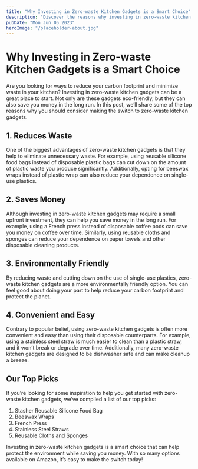 ```yaml
---
title: "Why Investing in Zero-waste Kitchen Gadgets is a Smart Choice"
description: "Discover the reasons why investing in zero-waste kitchen gadgets is a smart choice for the environment and your wallet. Check out our top picks of zero-waste kitchen gadgets on Amazon!"
pubDate: "Mon Jun 05 2023"
heroImage: "/placeholder-about.jpg"
---
```


# Why Investing in Zero-waste Kitchen Gadgets is a Smart Choice

Are you looking for ways to reduce your carbon footprint and minimize waste in your kitchen? Investing in zero-waste kitchen gadgets can be a great place to start. Not only are these gadgets eco-friendly, but they can also save you money in the long run. In this post, we’ll share some of the top reasons why you should consider making the switch to zero-waste kitchen gadgets.

## 1. Reduces Waste

One of the biggest advantages of zero-waste kitchen gadgets is that they help to eliminate unnecessary waste. For example, using reusable silicone food bags instead of disposable plastic bags can cut down on the amount of plastic waste you produce significantly. Additionally, opting for beeswax wraps instead of plastic wrap can also reduce your dependence on single-use plastics.

## 2. Saves Money

Although investing in zero-waste kitchen gadgets may require a small upfront investment, they can help you save money in the long run. For example, using a French press instead of disposable coffee pods can save you money on coffee over time. Similarly, using reusable cloths and sponges can reduce your dependence on paper towels and other disposable cleaning products.

## 3. Environmentally Friendly

By reducing waste and cutting down on the use of single-use plastics, zero-waste kitchen gadgets are a more environmentally friendly option. You can feel good about doing your part to help reduce your carbon footprint and protect the planet.

## 4. Convenient and Easy

Contrary to popular belief, using zero-waste kitchen gadgets is often more convenient and easy than using their disposable counterparts. For example, using a stainless steel straw is much easier to clean than a plastic straw, and it won’t break or degrade over time. Additionally, many zero-waste kitchen gadgets are designed to be dishwasher safe and can make cleanup a breeze.

## Our Top Picks

If you’re looking for some inspiration to help you get started with zero-waste kitchen gadgets, we’ve compiled a list of our top picks:

1. Stasher Reusable Silicone Food Bag
2. Beeswax Wraps
3. French Press
4. Stainless Steel Straws
5. Reusable Cloths and Sponges

Investing in zero-waste kitchen gadgets is a smart choice that can help protect the environment while saving you money. With so many options available on Amazon, it’s easy to make the switch today!
